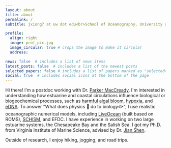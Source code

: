 ```yaml
---
layout: about
title: about
permalink: /
subtitle: jxiong7 at uw dot edu<br>School of Oceanography, University of Washington 

profile:
  align: right
  image: prof_pic.jpg
  image_circular: true # crops the image to make it circular
  address: 

news: false  # includes a list of news items
latest_posts: false  # includes a list of the newest posts
selected_papers: false # includes a list of papers marked as "selected={true}"
social: true  # includes social icons at the bottom of the page
---
```


Hi there! I'm a postdoc working with Dr. [Parker MacCready](https://faculty.washington.edu/pmacc/). I'm interested in understanding how estuarine and coastal circulations influence biological or biogeochemical processes, such as [harmful algal bloom](https://aslopubs.onlinelibrary.wiley.com/doi/full/10.1002/lol2.10308), [hypoxia](https://agupubs.onlinelibrary.wiley.com/doi/full/10.1029/2021JC017592), and [eDNA](https://www.ednacollab.org/mmarinedna-about). To answer "What does physics 🌊 do to biology🐟", I use realistic oceanographic numerical models, including [LiveOcean](https://faculty.washington.edu/pmacc/LO/LiveOcean.html) (built based on ROMS), [SCHISM](https://schism-dev.github.io/schism/master/index.html), and EFDC. I have experience in working on two large estuarine systems, the Chesapeake Bay and the Salish Sea. I got my Ph.D. from Virginia Institute of Marine Science, advised by Dr. [Jian Shen](https://www.vims.edu/people/shen_j/index.php). 

Outside of research, I enjoy hiking, jogging, and road trips.
